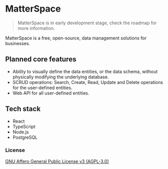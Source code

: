 # MatterSpace

> MatterSpace is in early development stage, check the roadmap for more information.

MatterSpace is a free, open-source, data management solutions for businesses.

## Planned core features

 - Ability to visually define the data entities, or the data schema, without physically modifying the underlying database.
 - SCRUD operations: Search, Create, Read, Update and Delete operations for the user-defined entities.
 - Web API for all user-defined entities.

## Tech stack

 - React
 - TypeScript
 - Node.js
 - PostgreSQL

### License

[GNU Affero General Public License v3 (AGPL-3.0)](https://tldrlegal.com/license/gnu-affero-general-public-license-v3-(agpl-3.0))